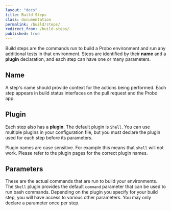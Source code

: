 ```yaml
---
layout: "docs"
title: Build Steps
class: documentation
permalink: /build/steps/
redirect_from: /build-steps/
published: true
---
```

Build steps are the commands run to build a Probo environment and run any additional tests in that environment. Steps are identified by their **name** and a **plugin** declaration, and each step can have one or many parameters.

## Name

A step's name should provide context for the actions being performed. Each step appears in build status interfaces on the pull request and the Probo app.

## Plugin

Each step also has a **plugin**. The default plugin is `Shell`. You can use multiple plugins in your configuration file, but you must declare the plugin used for each step before its parameters.

Plugin names are case sensitive. For example this means that `shell` will not work. Please refer to the plugin pages for the correct plugin names.

## Parameters

These are the actual commands that are run to build your environments. The `Shell` plugin provides the default `command` parameter that can be used to run bash commands. Depending on the plugin you specify for your build step, you will have access to various other parameters. You may only declare a parameter once per step.
